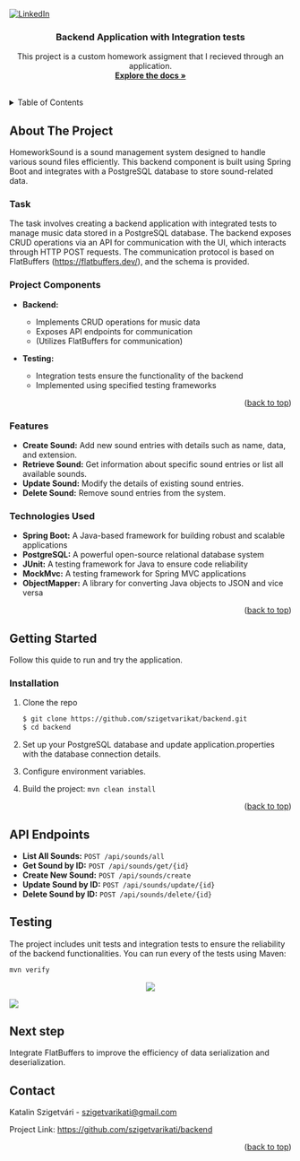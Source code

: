 <a name="readme-top"></a>

[![LinkedIn][linkedin-shield]][linkedin-url]

<h3 align="center">Backend Application with Integration tests</h3>

  <p align="center">
    This project is a custom homework assigment that I recieved through an application.
    <br />
    <a href="https://github.com/szigetvarikati/backend"><strong>Explore the docs »</strong></a>
    <br />
    <br />
   

  </p>
</div>



<!-- TABLE OF CONTENTS -->
<details>
  <summary>Table of Contents</summary>
  <ol>
    <li>
      <a href="#about-the-project">About The Project</a>
      <ul>
        <li><a href="#features">Features</a></li>
        <li><a href="#technologies-used">Technologies used</a></li>
      </ul>
    </li>
    <li>
      <a href="#getting-started">Getting Started</a>
      <ul>
        <li><a href="#installation">Installation</a></li>
      </ul>
    </li>
    <li><a href="#next-step">Next Step</a></li>
    <li><a href="#contact">Contact</a></li>
  </ol>
</details>



<!-- ABOUT THE PROJECT -->
## About The Project

HomeworkSound is a sound management system designed to handle various sound files efficiently. This backend component is built using Spring Boot and integrates with a PostgreSQL database to store sound-related data.

### Task

The task involves creating a backend application with integrated tests to manage music data stored in a PostgreSQL database. The backend exposes CRUD operations via an API for communication with the UI, which interacts through HTTP POST requests. The communication protocol is based on FlatBuffers (https://flatbuffers.dev/), and the schema is provided.


### Project Components

- **Backend:**
  - Implements CRUD operations for music data
  - Exposes API endpoints for communication
  - (Utilizes FlatBuffers for communication)

- **Testing:**
  - Integration tests ensure the functionality of the backend
  - Implemented using specified testing frameworks
    
<p align="right">(<a href="#readme-top">back to top</a>)</p>

<!-- FEATURES -->
### Features

- **Create Sound:** Add new sound entries with details such as name, data, and extension.
- **Retrieve Sound:** Get information about specific sound entries or list all available sounds.
- **Update Sound:** Modify the details of existing sound entries.
- **Delete Sound:** Remove sound entries from the system.

<!-- BUILT WITH -->
### Technologies Used

- **Spring Boot:** A Java-based framework for building robust and scalable applications
- **PostgreSQL:** A powerful open-source relational database system
- **JUnit:** A testing framework for Java to ensure code reliability
- **MockMvc:** A testing framework for Spring MVC applications
- **ObjectMapper:** A library for converting Java objects to JSON and vice versa


<p align="right">(<a href="#readme-top">back to top</a>)</p>

<!-- GETTING STARTED -->

## Getting Started

Follow this quide to run and try the application.

### Installation

1. Clone the repo
   ```sh
   $ git clone https://github.com/szigetvarikat/backend.git
   $ cd backend
   ```
2. Set up your PostgreSQL database and update application.properties with the database connection details.
   
3. Configure environment variables.
     
4. Build the project: `mvn clean install`

   
<p align="right">(<a href="#readme-top">back to top</a>)</p>

## API Endpoints

- **List All Sounds:** `POST /api/sounds/all`
- **Get Sound by ID:** `POST /api/sounds/get/{id}`
- **Create New Sound:** `POST /api/sounds/create`
- **Update Sound by ID:** `POST /api/sounds/update/{id}`
- **Delete Sound by ID:** `POST /api/sounds/delete/{id}`

## Testing

The project includes unit tests and integration tests to ensure the reliability of the backend functionalities. You can run every of the tests using Maven:

```bash
mvn verify
```
<p align="center">
  <img src="https://imgur.com/X24k9Gj.png">
  <p>
  <img src="https://imgur.com/CoU16Ek.png">
</p>

<!-- NEXT STEP -->
## Next step

Integrate FlatBuffers to improve the efficiency of data serialization and deserialization.

<!-- CONTACT -->
## Contact

Katalin Szigetvári - szigetvarikati@gmail.com

Project Link: https://github.com/szigetvarikati/backend

<p align="right">(<a href="#readme-top">back to top</a>)</p>


<!-- MARKDOWN LINKS & IMAGES -->
<!-- https://www.markdownguide.org/basic-syntax/#reference-style-links -->
[linkedin-shield]: https://img.shields.io/badge/-LinkedIn-black.svg?style=for-the-badge&logo=linkedin&colorB=555
[linkedin-url]: https://www.linkedin.com/in/katalin-szigetvári-9829519a
[product-main]: https://imgur.com/a/jEvI3mU
